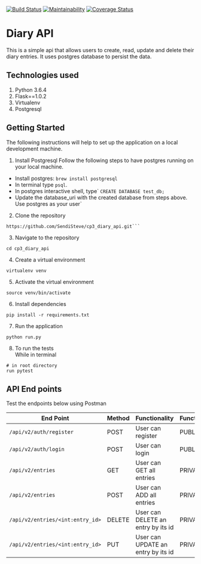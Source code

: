 [![Build Status](https://travis-ci.com/SendiSteve/cp3_diary_api.svg?branch=develop)](https://travis-ci.com/SendiSteve/cp3_diary_api)
[![Maintainability](https://api.codeclimate.com/v1/badges/1ca30df1db0d24dfe4ed/maintainability)](https://codeclimate.com/github/SendiSteve/cp3_diary_api/maintainability)
[![Coverage Status](https://coveralls.io/repos/github/SendiSteve/cp3_diary_api/badge.svg?branch=develop)](https://coveralls.io/github/SendiSteve/cp3_diary_api?branch=develop)

# Diary API
This is a simple api that allows users to create, read, update and delete their diary entries. It uses  postgres database to persist the data.


## Technologies used
1. Python 3.6.4
2. Flask==1.0.2
3. Virtualenv
4. Postgresql

## Getting Started
The following instructions will help to set up the application on a local development machine.

1. Install Postgresql
Follow the following steps to have postgres running on your local machine.

* Install postgres: ``brew install postgresql``
* In terminal type ``psql``.
* In postgres interactive shell, type` ``CREATE DATABASE test_db;``
* Update the database_uri  with the created database from steps above. Use postgres as your user`


2. Clone the repository
```
https://github.com/SendiSteve/cp3_diary_api.git```
```

3. Navigate to the repository
```
cd cp3_diary_api
``` 

4. Create a virtual environment
```
virtualenv venv
```

5. Activate the virtual environment
```
source venv/bin/activate
```

6. Install dependencies
```
pip install -r requirements.txt
```


7. Run the application 
```
python run.py 
```

8. To run the tests  
While in terminal
```
# in root directory
run pytest 
```

## API End points

Test the endpoints below using Postman


| End Point                      | Method        |   Functionality               |   Functionality  |
| -----------------------------  | ------------- | -------------------------     | ---------------- |   
| `/api/v2/auth/register`           |  POST       | User can register      | PUBLIC          |
| `/api/v2/auth/login`           |  POST       | User can login      | PUBLIC          |
| `/api/v2/entries`           |  GET       | User can GET all entries      | PRIVATE          |
| `/api/v2/entries`           |  POST       | User can ADD all entries      | PRIVATE          |
| `/api/v2/entries/<int:entry_id>`| DELETE | User can DELETE an entry by its id  | PRIVATE         |
| `/api/v2/entries/<int:entry_id>`| PUT    | User can UPDATE an entry by its id  | PRIVATE           |
